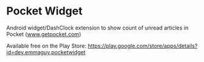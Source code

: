 Pocket Widget
==============

Android widget/DashClock extension to show count of unread articles in Pocket (www.getpocket.com)

Available free on the Play Store: https://play.google.com/store/apps/details?id=dev.emmaguy.pocketwidget
